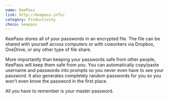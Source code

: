 ```yaml
---
name: KeePass
link: http://keepass.info/
category: Productivity
choco: keepass
---
```


KeePass stores all of your passwords in an encrypted file. The file can be
shared with yourself across computers or with coworkers via Dropbox, OneDrive,
or any other type of file share.

More importantly than keeping your passwords safe from other people, KeePass
will keep them safe from you.  You can automatically copy/paste username and
passwords into prompts so you never even have to see your password.  It also
generates completely random passwords for you so you won't even know the
password in the first place.

All you have to remember is your master password.